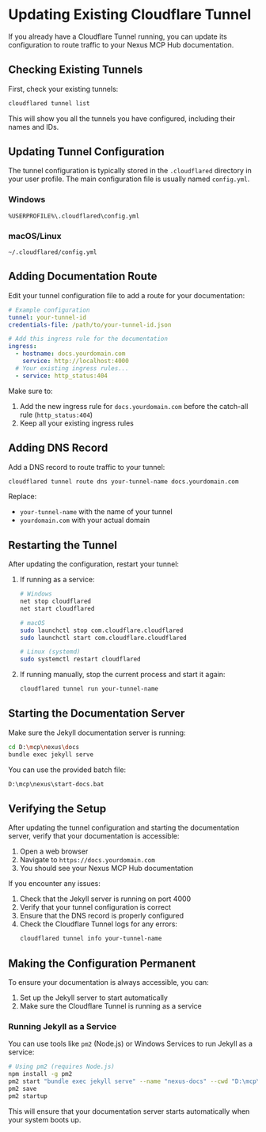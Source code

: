 # Updating Existing Cloudflare Tunnel

If you already have a Cloudflare Tunnel running, you can update its configuration to route traffic to your Nexus MCP Hub documentation.

## Checking Existing Tunnels

First, check your existing tunnels:

```bash
cloudflared tunnel list
```

This will show you all the tunnels you have configured, including their names and IDs.

## Updating Tunnel Configuration

The tunnel configuration is typically stored in the `.cloudflared` directory in your user profile. The main configuration file is usually named `config.yml`.

### Windows
```
%USERPROFILE%\.cloudflared\config.yml
```

### macOS/Linux
```
~/.cloudflared/config.yml
```

## Adding Documentation Route

Edit your tunnel configuration file to add a route for your documentation:

```yaml
# Example configuration
tunnel: your-tunnel-id
credentials-file: /path/to/your-tunnel-id.json

# Add this ingress rule for the documentation
ingress:
  - hostname: docs.yourdomain.com
    service: http://localhost:4000
  # Your existing ingress rules...
  - service: http_status:404
```

Make sure to:
1. Add the new ingress rule for `docs.yourdomain.com` before the catch-all rule (`http_status:404`)
2. Keep all your existing ingress rules

## Adding DNS Record

Add a DNS record to route traffic to your tunnel:

```bash
cloudflared tunnel route dns your-tunnel-name docs.yourdomain.com
```

Replace:
- `your-tunnel-name` with the name of your tunnel
- `yourdomain.com` with your actual domain

## Restarting the Tunnel

After updating the configuration, restart your tunnel:

1. If running as a service:
   ```bash
   # Windows
   net stop cloudflared
   net start cloudflared
   
   # macOS
   sudo launchctl stop com.cloudflare.cloudflared
   sudo launchctl start com.cloudflare.cloudflared
   
   # Linux (systemd)
   sudo systemctl restart cloudflared
   ```

2. If running manually, stop the current process and start it again:
   ```bash
   cloudflared tunnel run your-tunnel-name
   ```

## Starting the Documentation Server

Make sure the Jekyll documentation server is running:

```bash
cd D:\mcp\nexus\docs
bundle exec jekyll serve
```

You can use the provided batch file:
```bash
D:\mcp\nexus\start-docs.bat
```

## Verifying the Setup

After updating the tunnel configuration and starting the documentation server, verify that your documentation is accessible:

1. Open a web browser
2. Navigate to `https://docs.yourdomain.com`
3. You should see your Nexus MCP Hub documentation

If you encounter any issues:
1. Check that the Jekyll server is running on port 4000
2. Verify that your tunnel configuration is correct
3. Ensure that the DNS record is properly configured
4. Check the Cloudflare Tunnel logs for any errors:
   ```bash
   cloudflared tunnel info your-tunnel-name
   ```

## Making the Configuration Permanent

To ensure your documentation is always accessible, you can:

1. Set up the Jekyll server to start automatically
2. Make sure the Cloudflare Tunnel is running as a service

### Running Jekyll as a Service

You can use tools like `pm2` (Node.js) or Windows Services to run Jekyll as a service:

```bash
# Using pm2 (requires Node.js)
npm install -g pm2
pm2 start "bundle exec jekyll serve" --name "nexus-docs" --cwd "D:\mcp\nexus\docs"
pm2 save
pm2 startup
```

This will ensure that your documentation server starts automatically when your system boots up.
